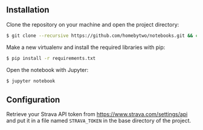 ## Installation

Clone the repository on your machine and open the project directory:

```sh
$ git clone --recursive https://github.com/homebytwo/notebooks.git && cd notebooks
```

Make a new virtualenv and install the required libraries with pip:

```sh
$ pip install -r requirements.txt
```

Open the notebook with Jupyter:

```sh
$ jupyter notebook
```

## Configuration

Retrieve your Strava API token from https://www.strava.com/settings/api and put it in a file named `STRAVA_TOKEN` in the base directory of the project.
